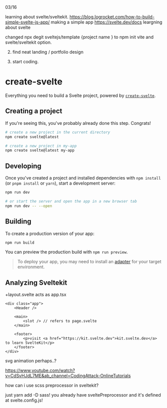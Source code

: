 03/16

learning about svelte/sveltekit. https://blog.logrocket.com/how-to-build-simple-svelte-js-app/ making a simple app
https://svelte.dev/docs leargning about svelte

changed npx degit sveltejs/template {project name }
to npm init vite and svelte/sveltekit option.

2. find neat landing / portfolio design

1. start coding.

# create-svelte

Everything you need to build a Svelte project, powered by [`create-svelte`](https://github.com/sveltejs/kit/tree/master/packages/create-svelte).

## Creating a project

If you're seeing this, you've probably already done this step. Congrats!

```bash
# create a new project in the current directory
npm create svelte@latest

# create a new project in my-app
npm create svelte@latest my-app
```

## Developing

Once you've created a project and installed dependencies with `npm install` (or `pnpm install` or `yarn`), start a development server:

```bash
npm run dev

# or start the server and open the app in a new browser tab
npm run dev -- --open
```

## Building

To create a production version of your app:

```bash
npm run build
```

You can preview the production build with `npm run preview`.

> To deploy your app, you may need to install an [adapter](https://kit.svelte.dev/docs/adapters) for your target environment.

## Analyzing Sveltekit

+layout.svelte acts as app.tsx

```
<div class="app">
	<Header />

	<main>
		<slot /> // refers to page.svelte
	</main>

	<footer>
		<p>visit <a href="https://kit.svelte.dev">kit.svelte.dev</a> to learn SvelteKit</p>
	</footer>
</div>
```

svg animation perhaps..?

https://www.youtube.com/watch?v=CdSvHJdL7ME&ab_channel=CodingAttack-OnlineTutorials

how can i use scss preprocessor in sveltekit?

just yarn add -D sass!
you already have sveltePreprocessor and it's defined at svelte.config.js!